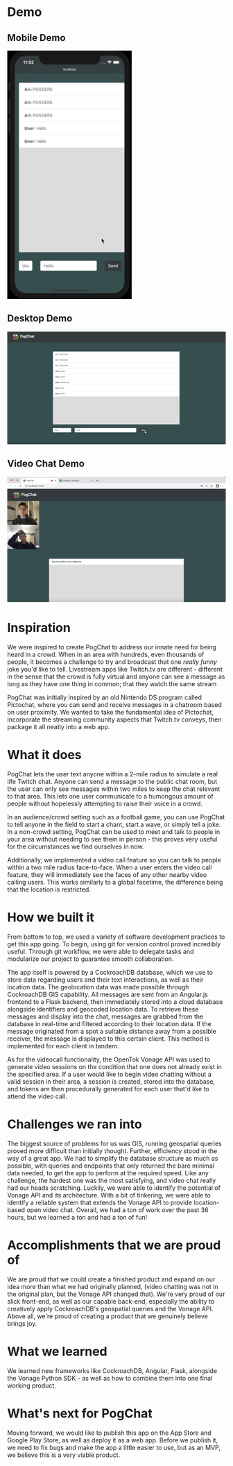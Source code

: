 # Demo
## Mobile Demo
![Demo Image](./gallery.jpg)
## Desktop Demo
![Demo Image](./2.jpg)
## Video Chat Demo
![Demo Image](./3.jpg)
# Inspiration
We were inspired to create PogChat to address our innate need for being heard in a crowd. When in an area with hundreds, even thousands of people, it becomes a challenge to try and broadcast that one _really funny_ joke you'd like to tell. Livestream apps like Twitch.tv are different - different in the sense that the crowd is fully virtual and anyone can see a message as long as they have one thing in common; that they watch the same stream 

PogChat was initially inspired by an old Nintendo DS program called Pictochat, where you can send and receive messages in a chatroom based on user proximity. We wanted to take the fundamental idea of Pictochat, incorporate the streaming community aspects that Twitch.tv conveys, then package it all neatly into a web app.
# What it does
PogChat lets the user text anyone within a 2-mile radius to simulate a real life Twitch chat. Anyone can send a message to the public chat room, but the user can only see messages within two miles to keep the chat relevant to that area. This lets one user communicate to a humongous amount of people without hopelessly attempting to raise their voice in a crowd.

In an audience/crowd setting such as a football game, you can use PogChat to tell anyone in the field to start a chant, start a wave, or simply tell a joke. In a non-crowd setting, PogChat can be used to meet and talk to people in your area without needing to see them in person - this proves very useful for the circumstances we find ourselves in now.

Additionally, we implemented a video call feature so you can talk to people within a two mile radius face-to-face. When a user enters the video call feature, they will immediately see the faces of any other nearby video calling users. This works similarly to a global facetime, the difference being that the location is restricted.

# How we built it
From bottom to top, we used a variety of software development practices to get this app going. To begin, using git for version control proved incredibly useful. Through git workflow, we were able to delegate tasks and modularize our project to guarantee smooth collaboration.

The app itself is powered by a CockroachDB database, which we use to store data regarding users and their text interactions, as well as their location data. The geolocation data was made possible through CockroachDB GIS capability. All messages are sent from an Angular.js frontend to a Flask backend, then immediately stored into a cloud database alongside identifiers and geocoded location data. To retrieve these messages and display into the chat, messages are grabbed from the database in real-time and filtered according to their location data. If the message originated from a spot a suitable distance away from a possible receiver, the message is displayed to this certain client. This method is implemented for each client in tandem.

As for the videocall functionality, the OpenTok Vonage API was used to generate video sessions on the condition that one does not already exist in the specified area. If a user would like to begin video chatting without a valid session in their area, a session is created, stored into the database, and tokens are then procedurally generated for each user that'd like to attend the video call.
# Challenges we ran into
The biggest source of problems for us was GIS, running geospatial queries proved more difficult than initially thought. Further, efficiency stood in the way of a great app. We had to simplify the database structure as much as possible, with queries and endpoints that only returned the bare minimal data needed, to get the app to perform at the required speed. Like any challenge, the hardest one was the most satisfying, and video chat really had our heads scratching. Luckily, we were able to identify the potential of Vonage API and its architecture. With a bit of tinkering, we were able to identify a reliable system that extends the Vonage API to provide location-based open video chat. Overall, we had a ton of work over the past 36 hours, but we learned a ton and had a ton of fun!
# Accomplishments that we are proud of
We are proud that we could create a finished product and expand on our idea more than what we had originally planned, (video chatting was not in the original plan, but the Vonage API changed that). We're very proud of our slick front-end, as well as our capable back-end, especially the ability to creatively apply CockroachDB's geospatial queries and the Vonage API. Above all, we're proud of creating a product that we genuinely believe brings joy. 
# What we learned
We learned new frameworks like CockroachDB, Angular, Flask, alongside the Vonage Python SDK - as well as how to combine them into one final working product.

# What's next for PogChat
Moving forward, we would like to publish this app on the App Store and Google Play Store, as well as deploy it as a web app. Before we publish it, we need to fix bugs and make the app a little easier to use, but as an MVP, we believe this is a very viable product. 